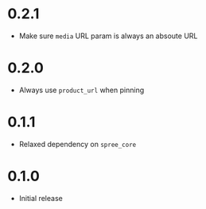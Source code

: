 # 0.2.1

* Make sure `media` URL param is always an absoute URL

# 0.2.0

* Always use `product_url` when pinning

# 0.1.1

* Relaxed dependency on `spree_core`

# 0.1.0

* Initial release
